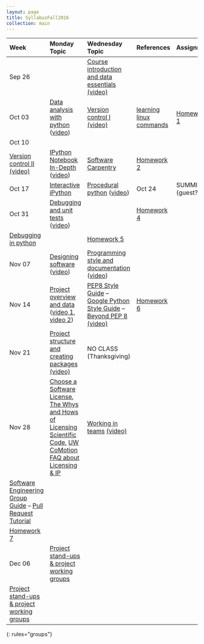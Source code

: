 ```yaml
---
layout: page
title: SyllabusFall2016
collection: main
---
```


| Week  | Monday Topic | Wednesday Topic | References | Assignment |
|:------------|:-------------|:----------------|:-------------------|:-------------|
|Sep 26 ||[Course introduction and data essentials](https://drive.google.com/open?id=0B_5opJbPTdCOaTJROC1kdi1xdjg) [(video)](https://uw.hosted.panopto.com/Panopto/Pages/Viewer.aspx?id=8b250715-07ed-45b6-b3b8-cb7872934367)  
|Oct 03 |[Data analysis with python](https://github.com/UWSEDS/LectureNotes/blob/master/02-Python-and-Data/) ([video](https://uw.hosted.panopto.com/Panopto/Pages/Viewer.aspx?id=d380c508-fe15-414f-8ca0-a79a0aeef047))  | [Version control I](https://drive.google.com/file/d/0B2W0sLi5wYs7Z1F1aFk0SmxxMmc/view?usp=sharing) [(video)](https://uw.hosted.panopto.com/Panopto/Pages/Viewer.aspx?id=02cb6f86-70ff-4f71-a2c1-a0d8c8150fc7)   |[learning linux commands](http://linuxcommand.org/lc3_learning_the_shell.php)| [Homework 1](https://docs.google.com/document/d/1mxF8YyXCk4EPgfQF6xLXAZM1akhQ0WEg-Rp7Sp_BfYI/edit?usp=sharing)|
|Oct 10 
| [Version control II](https://drive.google.com/file/d/0B2W0sLi5wYs7VzN1cW9VTHNoR28/view?usp=sharing) [(video)](https://uw.hosted.panopto.com/Panopto/Pages/Viewer.aspx?id=6db079c8-f60f-4eb5-a282-18e683669f10) |[IPython Notebook In-Depth](https://github.com/UWSEDS/LectureNotes/tree/master/05-IPython-Notebook-In-Depth) ([video](https://uw.hosted.panopto.com/Panopto/Pages/Viewer.aspx?id=9b20e4aa-1c37-4ed7-b502-668372f9266e)) |[Software Carpentry](http://swcarpentry.github.io/git-novice/)| [Homework 2](https://docs.google.com/a/uw.edu/document/d/1FDPZgYsUdGPCc9VyDHTOPnUT73KZSaB0P40SUmExIDQ/edit?usp=sharing)|
|Oct 17 |[Interactive iPython](http://ipython.readthedocs.org/en/stable/interactive/index.html) | [Procedural python](https://github.com/UWSEDS/LectureNotes/tree/master/06-Procedural-Python) ([video](https://uw.hosted.panopto.com/Panopto/Pages/Viewer.aspx?id=0b388e82-14d2-4c22-ae9a-f6372593f2b4)) |Oct 24 | SUMMIT (guest?)  | SUMMIT (guest?) | | | |[Homework 3](https://docs.google.com/document/d/1bj4kLgCknOOJ76o8N47ZrFTLmypcSj3292DbZuNVoq4/edit) 
|Oct 31 |[Debugging and unit tests](https://github.com/UWSEDS/LectureNotes/tree/master/07-Debugging-and-Unit-Tests) ([video](https://uw.hosted.panopto.com/Panopto/Pages/Viewer.aspx?id=7334c8e8-e316-4d8b-975a-7153955ff0f7)) | |[Homework 4](https://docs.google.com/document/d/1kx5ofLXuW8omnIUdMg6jf28h5ORyR7Gir15WgW_AXcQ/edit?usp=sharing)| 
| [Debugging in python](https://pythonconquerstheuniverse.wordpress.com/2009/09/10/debugging-in-python/) | | [Homework 5](https://docs.google.com/document/d/140ZnbzkfUutSDdrk0KgxiMqERuck-hYIJv-9ViUtsQU/edit?usp=sharing)|
|Nov 07 |[Designing software](https://drive.google.com/file/d/0B_5opJbPTdCOek5iUDAxWENYTk0/view?usp=sharing) ([video](https://uw.hosted.panopto.com/Panopto/Pages/Viewer.aspx?id=7546c7ec-83a5-41ba-9049-a83bbb433f19))   |[Programming style and documentation](https://drive.google.com/file/d/0B2W0sLi5wYs7aUFISUhtSVFPR2M/view?usp=sharing) ([video](https://uw.hosted.panopto.com/Panopto/Pages/Viewer.aspx?id=1499cd64-ad06-4e12-8481-785b8c85d78d))  
|Nov 14 |[Project overview and data](https://drive.google.com/file/d/0B2W0sLi5wYs7d3h5VVZiSktuSVk/view?usp=sharing) ([video 1](https://uw.hosted.panopto.com/Panopto/Pages/Viewer.aspx?id=bfa81adb-6cd5-4fdf-b297-00804ac924cf), [video 2](https://uw.hosted.panopto.com/Panopto/Pages/Viewer.aspx?id=3c1dd261-e322-481d-b878-58222555e74e))   | [PEP8 Style Guide](https://www.python.org/dev/peps/pep-0008/) – [Google Python Style Guide](https://google.github.io/styleguide/pyguide.html) – [Beyond PEP 8 (video)](https://www.youtube.com/watch?v=wf-BqAjZb8M) | [Homework 6](https://docs.google.com/document/d/10v8rXH8jORMxnZCA0F3qlnVza6DJE41Sy582wwUBSi4/edit?usp=sharing) |
|Nov 21 |[Project structure and creating packages](https://github.com/UWSEDS/LectureNotes/tree/master/11-Project-Structure-and-Packages) [(video)](https://uw.hosted.panopto.com/Panopto/Pages/Viewer.aspx?id=003601ba-9d10-44ce-bff0-9549c67b5ed2)  |NO CLASS (Thanksgiving) ||
|Nov 28 | [Choose a Software License](http://choosealicense.com/licenses/), [The Whys and Hows of Licensing Scientific Code](http://www.astrobetter.com/blog/2014/03/10/the-whys-and-hows-of-licensing-scientific-code/), [UW CoMotion FAQ about Licensing & IP](http://comotion.uw.edu/faqs) |[Working in teams](https://drive.google.com/open?id=0B_5opJbPTdCOUzV3bWV2N3BHUlk) [(video)](https://uw.hosted.panopto.com/Panopto/Pages/Viewer.aspx?id=200a2692-84c6-4c62-abbf-82e2254c332b) 
|[Software Engineering Group Guide](http://www.sei.cmu.edu/reports/90tr024.pdf) – [Pull Request Tutorial](https://yangsu.github.io/pull-request-tutorial/)
|[Homework 7](https://drive.google.com/open?id=1_4znfRTfUYs82_2HbzeReiBsQvBiGhWfWt7EqB3ZCVQ) |
|Dec 06 |[Project stand-ups & project working groups](https://uw.hosted.panopto.com/Panopto/Pages/Viewer.aspx?id=bd3e2b9d-66ff-4914-8c1a-445d2ec63265)   
|[Project stand-ups & project working groups](https://uw.hosted.panopto.com/Panopto/Pages/Viewer.aspx?id=d25aafe9-7585-4a7a-b39a-fc99b4ac0171)   |
{: rules="groups"}
